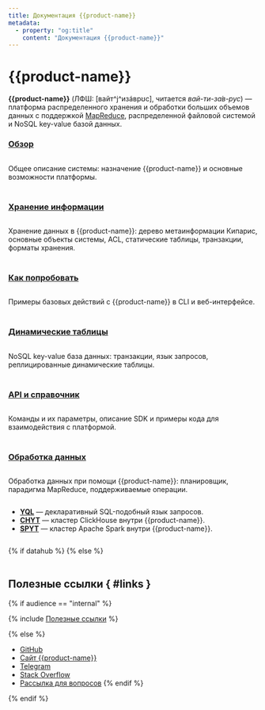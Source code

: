 ```yaml
---
title: Документация {{product-name}}
metadata:
  - property: "og:title"
    content: "Документация {{product-name}}"
---
```


# {{product-name}}

<style scoped>
.grid-container {
  display: grid;
  grid-template-columns: repeat(auto-fit, minmax(300px, 1fr));
  column-gap: 50px;
  row-gap: 20px;
}
.grid-item {
  display: flex;
  flex-direction: column;
}
.last {
  grid-column: -2;
}
h2 {
  padding-top: 32px !important;
  margin-top: 0 !important;
}
h3 {
  padding-top: 8px !important;
  margin-top: 0 !important;
}
</style>

**{{product-name}}** (ЛФШ: [вайт^j^изáврʊс], читается _вай-ти-за́в-рус_) — платформа распределенного хранения и обработки больших объемов данных с поддержкой [MapReduce](http://ru.wikipedia.org/wiki/MapReduce), распределенной файловой системой и NoSQL key-value базой данных.

<div class="grid-container">
    <div class="grid-item">
        <h3><a lang="ru" href="overview/about">Обзор</a></h3>
        <p>Общее описание системы: назначение {{product-name}} и основные возможности платформы.</p>
    </div>
    <div class="grid-item">
        <h3><a lang="ru" href="user-guide/storage/cypress">Хранение информации</a></h3>
        <p>Хранение данных в {{product-name}}: дерево метаинформации Кипарис, основные объекты системы, ACL, статические таблицы, транзакции, форматы хранения.</p>
    </div>
    <div class="grid-item">
        <h3><a lang="ru" href="quickstart">Как попробовать</a></h3>
        <p>Примеры базовых действий c {{product-name}} в CLI и веб-интерфейсе.</p>
    </div>
    <div class="grid-item">
        <h3><a lang="ru" href="user-guide/dynamic-tables/overview">Динамические таблицы</a></h3>
        <p>NoSQL key-value база данных: транзакции, язык запросов, реплицированные динамические таблицы.</p>
    </div>
    <div class="grid-item">
        <h3><a lang="ru" href="api/commands">API и справочник</a></h3>
        <p>Команды и их параметры, описание SDK и примеры кода для взаимодействия с платформой.</p>
    </div>
    <div class="grid-item">
        <h3><a lang="ru" href="user-guide/data-processing/scheduler/scheduler-and-pools">Обработка данных</a></h3>
        <p>Обработка данных при помощи {{product-name}}: планировщик, парадигма MapReduce, поддерживаемые операции.</p>
        <ul>
            <li><b><a lang="ru" href="yql/index">YQL</a></b> — декларативный SQL-подобный язык запросов.</li>
            <li><b><a lang="ru" href="user-guide/data-processing/chyt/about-chyt">CHYT</a></b> — кластер ClickHouse внутри {{product-name}}.</li>
            <li><b><a lang="ru" href="user-guide/data-processing/spyt/overview">SPYT</a></b> — кластер Apache Spark внутри {{product-name}}.</li>
        </ul>
    </div>
</div>

{% if datahub %}
{% else %}

## Полезные ссылки { #links }

{% if audience == "internal" %}

{% include [Полезные ссылки](_includes/links-int.md) %}

{% else %}

* [GitHub](https://github.com/ytsaurus/ytsaurus)
* [Сайт {{product-name}}](https://ytsaurus.tech/ru)
* [Telegram](https://t.me/ytsaurus_ru)
* [Stack Overflow](https://stackoverflow.com/tags/ytsaurus)
* [Рассылка для вопросов](mailto:community_ru@ytsaurus.tech)
{% endif %}

{% endif %}
